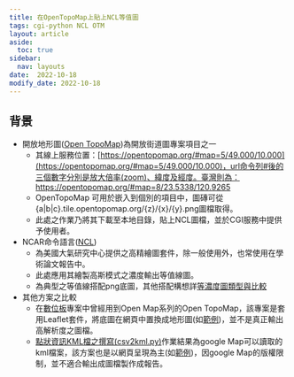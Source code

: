 ```yaml
---
title: 在OpenTopoMap上貼上NCL等值圖
tags: cgi-python NCL OTM
layout: article
aside:
  toc: true
sidebar:
  nav: layouts
date:  2022-10-18
modify_date: 2022-10-18
---
```


## 背景
- 開放地形圖([Open TopoMap][OTM])為開放街道圖專案項目之一
  - 其線上服務位置：[https://opentopomap.org/#map=5/49.000/10.000](https://opentopomap.org/#map=5/49.000/10.000)，url命令列#後的三個數字分別是放大倍率(zoom)、緯度及經度。臺灣則為：https://opentopomap.org/#map=8/23.5338/120.9265
  - OpenTopoMap 可用於嵌入到個別的項目中，圖磚可從{a|b|c}.tile.opentopomap.org/{z}/{x}/{y}.png圖檔取得。
  - 此處之作業乃將其下載至本地目錄，貼上NCL圖檔，並於CGI服務中提供予使用者。
- NCAR命令語言([NCL](https://sinotec2.github.io/Focus-on-Air-Quality/utilities/Graphics/NCL))
  - 為美國大氣研究中心提供之高精繪圖套件，除一般使用外，也常使用在學術論文報告中。
  - 此處應用其繪製高斯模式之濃度輸出等值線圖。
  - 為典型之等值線搭配png底圖，其他搭配構想詳[等濃度圖類型與比較](https://sinotec2.github.io/FAQ/2022/07/25/isopleth.html#等濃度圖類型與比較)
- 其他方案之比較
  - 在[數位板](https://sinotec2.github.io/Focus-on-Air-Quality/utilities/GIS/digitizer/)專案中曾經用到Open Map系列的Open TopoMap，該專案是套用Leaflet套件，將底圖在網頁中置換成地形圖(如[範例](https://raw.githubusercontent.com/sinotec2/Focus-on-Air-Quality/main/assets/images/leaflet_demo3.png))，並不是真正輸出高解析度之圖檔。
  - [點狀資訊KML檔之撰寫(csv2kml.py)](https://sinotec2.github.io/Focus-on-Air-Quality/utilities/GIS/csv2kml/)作業結果為google Map可以讀取的kml檔案，該方案也是以網頁呈現為主(如[範例](https://github.com/sinotec2/Focus-on-Air-Quality/raw/main/assets/images/csv2kml.png))，因google Map的版權限制，並不適合輸出成圖檔製作成報告。


[OTM]: <https://wiki.openstreetmap.org/wiki/OpenTopoMap> "OpenTopoMap ( opentopomap.org ) 是一個旨在從 OSM 和SRTM數據中渲染地形圖的項目。"